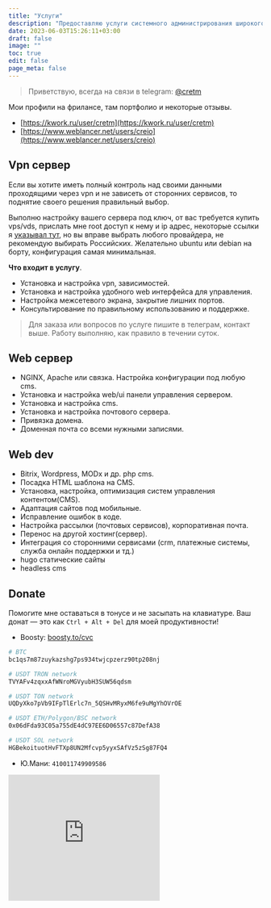 ```yaml
---
title: "Услуги"
description: "Предоставляю услуги системного администрирования широкого спектра, более 7 лет опыта"
date: 2023-06-03T15:26:11+03:00
draft: false
image: ""
toc: true
edit: false
page_meta: false
---
```


> Приветствую, всегда на связи в telegram: [@cretm](https://t.me/cretm)

Мои профили на фрилансе, там портфолио и некоторые отзывы.

- [https://kwork.ru/user/cretm](https://kwork.ru/user/cretm)
- [https://www.weblancer.net/users/creio](https://www.weblancer.net/users/creio)

## Vpn сервер

Если вы хотите иметь полный контроль над своими данными проходящими через vpn и не зависеть от сторонних сервисов, то поднятие своего решения правильный выбор.

Выполню настройку вашего сервера под ключ, от вас требуется купить vps/vds, прислать мне root доступ к нему и ip адрес, некоторые ссылки я [указывал тут](/wow/#host), но вы вправе выбрать любого провайдера, не рекомендую выбирать Российских. Желательно ubuntu или debian на борту, конфигурация самая минимальная.

**Что входит в услугу**.

- Установка и настройка vpn, зависимостей.
- Установка и настройка удобного web интерфейса для управления.
- Настройка межсетевого экрана, закрытие лишних портов.
- Консультирование по правильному использованию и поддержке.

> Для заказа или вопросов по услуге пишите в телеграм, контакт выше. Работу выполняю, как правило в течении суток.

## Web сервер

- NGINX, Apache или связка. Настройка конфигурации под любую cms.
- Установка и настройка web/ui панели управления сервером.
- Установка и настройка cms.
- Установка и настройка почтового сервера.
- Привязка домена.
- Доменная почта со всеми нужными записями.

## Web dev

- Bitrix, Wordpress, MODx и др. php cms.
- Посадка HTML шаблона на CMS.
- Установка, настройка, оптимизация систем управления контентом(CMS).
- Адаптация сайтов под мобильные.
- Исправление ошибок в коде.
- Настройка рассылки (почтовых сервисов), корпоративная почта.
- Перенос на другой хостинг(сервер).
- Интеграция со сторонними сервисами (crm, платежные системы, служба онлайн поддержки и тд.)
- hugo статические сайты
- headless cms

## Donate

Помогите мне оставаться в тонусе и не засыпать на клавиатуре. Ваш донат — это как `Ctrl + Alt + Del` для моей продуктивности!

- Boosty: [boosty.to/cvc](https://boosty.to/cvc)

```bash
# BTC
bc1qs7m87zuykazshg7ps934twjcpzerz90tp208nj

# USDT TRON network
TVYAFv4zqxxAfWNroMGVyubH3SUW56qdsm

# USDT TON network
UQDyXko7pVb9IFpTlErlc7n_5QSHvMRyxM6fe9uMgYhOVrOE

# USDT ETH/Polygon/BSC network
0x06dFda93C05a755dE4dC97EE6D06557c87DefA38

# USDT SOL network
HGBekoituotHvFTXp8UN2Mfcvp5yyxSAfVz5zSg87FQ4
```

- Ю.Мани: `410011749909586`

<iframe src="https://yoomoney.ru/quickpay/shop-widget?writer=seller&default-sum=200&button-text=11&payment-type-choice=on&mobile-payment-type-choice=on&mail=on&successURL=&quickpay=shop&account=410011749909586&targets=%D0%9F%D0%B5%D1%80%D0%B5%D0%B2%D0%BE%D0%B4%20%D0%BF%D0%BE%20%D0%BA%D0%BD%D0%BE%D0%BF%D0%BA%D0%B5&" width="" height="250" frameborder="0" allowtransparency="true" scrolling="no"></iframe>
